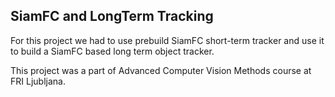 ## SiamFC and LongTerm Tracking

For this project we had to use prebuild SiamFC short-term tracker and use it to build a SiamFC based long term object tracker.

This project was a part of Advanced Computer Vision Methods course at FRI Ljubljana.
